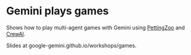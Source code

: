 # Gemini plays games

Shows how to play multi-agent games with Gemini using
[PettingZoo](https://github.com/Farama-Foundation/PettingZoo) and
[CrewAI](https://www.crewai.com/).

Slides at google-gemini.github.io/workshops/games.
